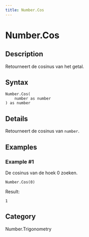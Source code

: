 ```yaml
---
title: Number.Cos
---
```


# Number.Cos


## Description

Retourneert de cosinus van het getal.


## Syntax

```powerquery
Number.Cos(
    number as number
) as number
```


## Details

Retourneert de cosinus van <code>number</code>.


## Examples

### Example #1 
De cosinus van de hoek 0 zoeken.
```powerquery
Number.Cos(0)
```

Result: 
```powerquery
1
```




## Category
Number.Trigonometry
